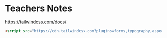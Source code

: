 # Teachers Notes

https://tailwindcss.com/docs/

```html
<script src="https://cdn.tailwindcss.com?plugins=forms,typography,aspect-ratio,line-clamp"></script>
```